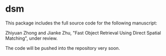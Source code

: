 # dsm

This package includes the full source code for the following manuscript:

Zhiyuan Zhong and Jianke Zhu, "Fast Object Retrieval Using Direct Spatial Matching", under review.

The code will be pushed into the repository very soon.
